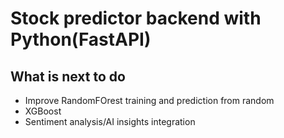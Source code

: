 # Stock predictor backend with Python(FastAPI)

## What is next to do

* Improve RandomFOrest training and prediction from random
* XGBoost
* Sentiment analysis/AI insights integration
